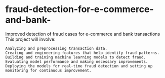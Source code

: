 # fraud-detection-for-e-commerce-and-bank-
Improved detection of fraud cases for e-commerce and bank transactions
This project will involve:

    Analyzing and preprocessing transaction data.
    Creating and engineering features that help identify fraud patterns.
    Building and training machine learning models to detect fraud.
    Evaluating model performance and making necessary improvements.
    Deploying the models for real-time fraud detection and setting up monitoring for continuous improvement.
